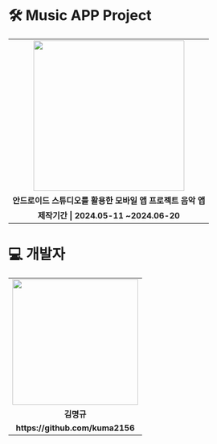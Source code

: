 
<div align="left">
    <h1>🛠 Music APP Project</h1>
    <table>
        <tr>
            <td align="center"><img src="(https://github.com/user-attachments/assets/e63e36b8-4972-484a-a786-7788e835edbb" width="300"></td>
        </tr>
        <tr>
            <td align="center"><b>안드로이드 스튜디오를 활용한 모바일 앱 프로젝트 음악 앱</b></td>
        </tr>
        <tr>
            <td align="center"><b>제작기간 | 2024.05-11 ~2024.06-20</b></td>
        </tr>
    </table>
</div>

<div align="left">
    <h1>💻 개발자</h1>
    <table>
        <tr>
            <td align="center"><img src="https://github.com/user-attachments/assets/61049fd5-5e06-4b17-bb51-d925ea3e68dc" width="250"></td>
        </tr>
        <tr>
            <td align="center"><b>김명규</b></td>
        </tr>
        <tr>
            <td align="center"><b>https://github.com/kuma2156</b></td>
        </tr>
    </table>
</div>
